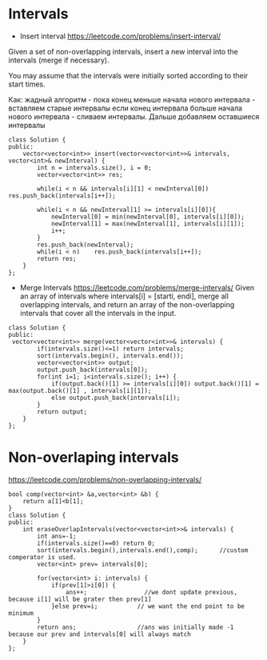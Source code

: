 # Intervals

- Insert interval
  https://leetcode.com/problems/insert-interval/

Given a set of non-overlapping intervals, insert a new interval into the intervals (merge if necessary).

You may assume that the intervals were initially sorted according to their start times.

Как: жадный алгоритм - 
пока конец меньше начала нового интервала - вставляем старые интервалы
если конец интервала больше начала нового интервала - сливаем интервалы.
Дальше добавляем оставшиеся  интервалы
```  
class Solution {
public:
    vector<vector<int>> insert(vector<vector<int>>& intervals, vector<int>& newInterval) {
        int n = intervals.size(), i = 0;
        vector<vector<int>> res;
        
        while(i < n && intervals[i][1] < newInterval[0])    res.push_back(intervals[i++]);
		
        while(i < n && newInterval[1] >= intervals[i][0]){
            newInterval[0] = min(newInterval[0], intervals[i][0]);
            newInterval[1] = max(newInterval[1], intervals[i][1]);
            i++;
        }
        res.push_back(newInterval);
        while(i < n)    res.push_back(intervals[i++]);
        return res;
    }
};
```

- Merge Intervals
https://leetcode.com/problems/merge-intervals/
Given an array of intervals where intervals[i] = [starti, endi], merge all overlapping intervals, and return an array of the non-overlapping intervals that cover all the intervals in the input.

```
class Solution {
public:
 vector<vector<int>> merge(vector<vector<int>>& intervals) {
        if(intervals.size()<=1) return intervals;
        sort(intervals.begin(), intervals.end());
        vector<vector<int>> output;
        output.push_back(intervals[0]);
        for(int i=1; i<intervals.size(); i++) {
            if(output.back()[1] >= intervals[i][0]) output.back()[1] = max(output.back()[1] , intervals[i][1]);
            else output.push_back(intervals[i]); 
        }
        return output;
    }
};
```
# Non-overlaping intervals
https://leetcode.com/problems/non-overlapping-intervals/
```
bool comp(vector<int> &a,vector<int> &b) {
	return a[1]<b[1];
}
class Solution {
public:
	int eraseOverlapIntervals(vector<vector<int>>& intervals) {
		int ans=-1;      
		if(intervals.size()==0) return 0;       
		sort(intervals.begin(),intervals.end(),comp);      //custom comperator is used.
		vector<int> prev= intervals[0];

		for(vector<int> i: intervals) {
			if(prev[1]>i[0]) {
				ans++;                //we dont update previous, because i[1] will be grater then prev[1]
			}else prev=i;           // we want the end point to be minimum
		}
		return ans;                 //ans was initially made -1 because our prev and intervals[0] will always match
	}
};
```
